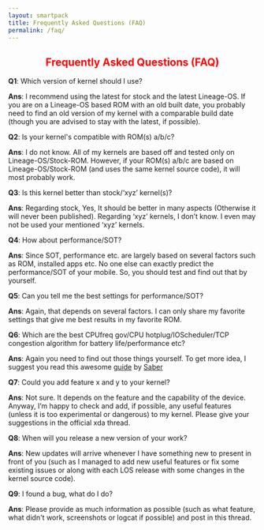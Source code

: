 ```yaml
---
layout: smartpack
title: Frequently Asked Questions (FAQ)
permalink: /faq/
---
```


<h2 style="color: red; text-align: center">Frequently Asked Questions (FAQ)</h2>

<p><strong>Q1</strong>: Which version of kernel should I use?</p>
<p><strong>Ans</strong>: I recommend using the latest for stock and the latest Lineage-OS. If you are on a Lineage-OS based ROM  with an old built date, you probably need to find an old version of my kernel with a comparable build date (though you are advised to stay with the latest, if possible).</p>

<p><strong>Q2</strong>: Is your kernel's compatible with ROM(s) a/b/c?</p>
<p><strong>Ans</strong>: I do not know. All of my kernels are based off and tested only on Lineage-OS/Stock-ROM. However, if your ROM(s) a/b/c are based on Lineage-OS/Stock-ROM (and uses the same kernel source code), it will most probably work.</p>

<p><strong>Q3</strong>: Is this kernel better than stock/‘xyz’ kernel(s)?</p>
<p><strong>Ans</strong>: Regarding stock, Yes, It should be better in many aspects (Otherwise it will never been published). Regarding ‘xyz’ kernels, I don’t know. I even may not be used your mentioned ‘xyz’ kernels.</p>

<p><strong>Q4</strong>: How about performance/SOT?</p>
<p><strong>Ans</strong>: Since SOT, performance etc. are largely based on several factors such as ROM, installed apps etc. No one else can exactly predict the performance/SOT of your mobile. So, you should test and find out that by yourself.</p>

<p><strong>Q5</strong>: Can you tell me the best settings for performance/SOT?</p>
<p><strong>Ans</strong>: Again, that depends on several factors. I can only share my favorite settings that give me best results in my favorite ROM.</p>

<p><strong>Q6</strong>: Which are the best CPUfreq gov/CPU hotplug/IOScheduler/TCP congestion algorithm for battery life/performance etc?</p>
<p><strong>Ans</strong>: Again you need to find out those things yourself. To get more idea, I suggest you read this awesome <a href="https://forum.xda-developers.com/general/general/ref-to-date-guide-cpu-governors-o-t3048957/post59289777#post59289777">guide</a> by <a href="https://forum.xda-developers.com/member.php?u=5811506">Saber</a></p>

<p><strong>Q7</strong>: Could you add feature x and y to your kernel?</p>
<p><strong>Ans</strong>: Not sure. It depends on the feature and the capability of the device. Anyway, I’m happy to check and add, if possible, any useful features (unless it is too experimental or dangerous) to my kernel. Please give your suggestions in the official xda thread.</p>

<p><strong>Q8</strong>: When will you release a new version of your work?</p>
<p><strong>Ans</strong>: New updates will arrive whenever I have something new to present in front of you (such as I managed to add new useful features or fix some existing issues or along with each LOS release with some changes in the kernel source code).</p>

<p><strong>Q9</strong>: I found a bug, what do I do?</p>
<p><strong>Ans</strong>: Please provide as much information as possible (such as what feature, what didn't work, screenshots or logcat if possible) and post in this thread.</p>
